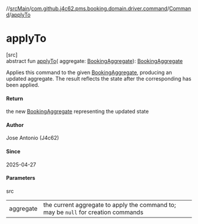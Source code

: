 //[srcMain](../../../index.md)/[com.github.j4c62.pms.booking.domain.driver.command](../index.md)/[Command](index.md)/[applyTo](apply-to.md)

# applyTo

[src]\
abstract fun [applyTo](apply-to.md)(
aggregate: [BookingAggregate](../../com.github.j4c62.pms.booking.domain.aggregate/-booking-aggregate/index.md)): [BookingAggregate](../../com.github.j4c62.pms.booking.domain.aggregate/-booking-aggregate/index.md)

Applies this command to the
given [BookingAggregate](../../com.github.j4c62.pms.booking.domain.aggregate/-booking-aggregate/index.md), producing an
updated aggregate. The result reflects the state after the corresponding has been applied.

#### Return

the new [BookingAggregate](../../com.github.j4c62.pms.booking.domain.aggregate/-booking-aggregate/index.md) representing
the updated state

#### Author

Jose Antonio (J4c62)

#### Since

2025-04-27

#### Parameters

src

|           |                                                                                    |
|-----------|------------------------------------------------------------------------------------|
| aggregate | the current aggregate to apply the command to; may be `null` for creation commands |